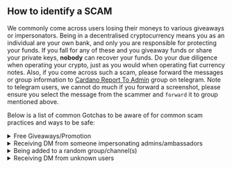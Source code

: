 ## How to identify a SCAM

We commonly come across users losing their moneys to various giveaways or impersonators. Being in a decentralised cryptocurrency means you as an individual are your own bank, and only you are responsible for protecting your funds.
If you fall for any of these and you giveaway funds or share your private keys, **nobody** can recover your funds. Do your due diligence when operating your crypto, just as you would when operating fiat currency notes.
Also, if you come across such a scam, please forward the messages or group information to [Cardano Report To Admin](https://t.me/CardanoReportToAdmin) group on telegram.
Note to telegram users, we cannot do much if you forward a screenshot, please ensure you select the message from the scammer and `forward` it to group mentioned above.

Below is a list of common Gotchas to be aware of for common scam practices and ways to be safe:

<details>
<Summary>Free Giveaways/Promotion</Summary>

*"If it is looks too good to be true, it probably is"*

Often users get pulled into promotional scams promising great returns. Beware of such promotions, there are no free moneys to simply grab online.
This is a very common scamming method targetted towards users who are new to the digital financial ecosystem.

While the above is true for any platform, telegram is one of the most commonly exploited avenues for such scam operations. if you get added to such a group, please [inform officials](https://t.me/CardanoReportToAdmin), and click the "Report Spam and Leave" option. Usually you would often also see a lot of users responding with confirmations to those Giveaway scams - these are mostly bot accounts, do not fall for them.
Checkout a typical giveaway scam and fake user responses below:

![Giveaway Scams](https://raw.githubusercontent.com/cardano-community/support-faq/images/docs/images/giveaway-scam1.jpg)![Fake bots confirming scams](https://raw.githubusercontent.com/cardano-community/support-faq/images/docs/images/giveaway-scam2.jpg)

</details>

<details>
<Summary>Receiving DM from someone impersonating admins/ambassadors</Summary>

One other common scamming practice you often see on telegram is accounts trying to impersonate official accounts or personnels (admins/ambassadors).

**As an alert, be sure that none of the official admins/ambassadors will message you directly.**

These types of scams are pretty easy to identify yourself if you pay attention to details:
- You would often notice you do not share common groups with the scammers. The moderators from the official channels are diligent and actively try to keep impersonators at bay. But there are often proxy accounts hidden in groups which share and allow impersonating accounts to message users.  
![Check Common groups](https://raw.githubusercontent.com/cardano-community/support-faq/images/docs/images/tg-impersonator-check-1.jpg)
- They may mask the usernames to be similar (eg: `rd1rt` instead of `rdlrt`) or they may hide Username and add `@rdlrt` text to Bio instead. Please be on the lookout for such methods and verify Username *as well as* Bio when chatting with anyone in DMs.  
![Check Username and Bio](https://raw.githubusercontent.com/cardano-community/support-faq/images/docs/images/tg-impersonator-check-2.jpg)

</details>

<details>
<Summary>Being added to a random group/channel(s)</Summary>

Very often telegram users are added to a scam group that looks legit (see screenshot below). The content of the group may be promotional as above or try to push in a scam link within group of correct ones. If you're not sure if you jo
ined that group, please cross-check the list of [community groups on telegram](https://t.me/Cardano/271989).

![Random Impersonating groups](https://raw.githubusercontent.com/cardano-community/support-faq/images/docs/images/random-impersonating-groups.jpg)

To prevent getting added to such groups, please ensure your user settings in telegram is updated as below:

![Telegram Settings](https://raw.githubusercontent.com/cardano-community/support-faq/images/docs/images/tg-privacy-settings-1.jpg)
![Telegram Privacy Settings](https://raw.githubusercontent.com/cardano-community/support-faq/images/docs/images/tg-privacy-settings-2.jpg)
![Telegram Allow adding to groups Settings](https://raw.githubusercontent.com/cardano-community/support-faq/images/docs/images/tg-privacy-settings-3.jpg)

</details>

<details>
<Summary>Receiving DM from unknown users</Summary>

One of the more common and amateur scam attempts would be scammers with fake user profiles (often using a model or an investor's photo in profile) will message you directly, and after a friendly conversation ask you either for assistance with stuck funds (asking you to share some funds to unlock theirs) or giving investment expert recommendations (often to a scam exchange/website). Simply forward the message to the admin group mentioned earlier, and report such users to telegram as spam. Few examples of such scam conversations below:

![Telegram Random DMs](https://raw.githubusercontent.com/cardano-community/support-faq/images/docs/images/tg-random-dm-1.jpg)
![Telegram Random DMs](https://raw.githubusercontent.com/cardano-community/support-faq/images/docs/images/tg-random-dm-2.jpg)

</details>

